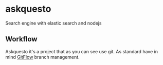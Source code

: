 # askquesto
Search engine with elastic search and nodejs

## Workflow 

Askquesto it's a project that as you can see use git. As standard have in mind [GitFlow](https://nvie.com/posts/a-successful-git-branching-model/) branch management.